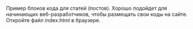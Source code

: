 Пример блоков кода для статей (постов).
Хорошо подойдет для начинающих веб-разработчиков, чтобы размещать свои коды на сайте.
Откройте файл index.html в браузере.
